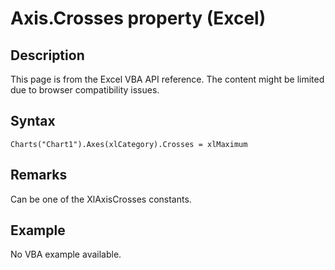 # Axis.Crosses property (Excel)

## Description
This page is from the Excel VBA API reference. The content might be limited due to browser compatibility issues.

## Syntax
```vba
Charts("Chart1").Axes(xlCategory).Crosses = xlMaximum
```

## Remarks
Can be one of the XlAxisCrosses constants.

## Example
No VBA example available.

